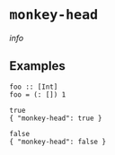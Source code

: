 # `monkey-head`

$info$

## Examples

```fourmolu-example-input
foo :: [Int]
foo = (: []) 1
```
```fourmolu-example-tab
true
{ "monkey-head": true }
```
```fourmolu-example-tab
false
{ "monkey-head": false }
```

